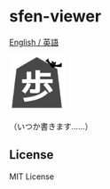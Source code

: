 # sfen-viewer

[English / 英語](README.md)

<img src="image/sfen-viewer.png" width="100px">

（いつか書きます……）

## License

MIT License
